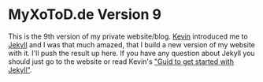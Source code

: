 # MyXoToD.de Version 9

This is the 9th version of my private website/blog. [Kevin](http://www.kevingimbel.com) introduced me to [Jekyll](http://www.jekyllrb.com) and I was that much amazed, that I build a new version of my website with it. I'll push the result up here. If you have any question about Jekyll you should just go to the website or read Kevin's ["Guid to get started with Jekyll"](http://www.jekyllrb.com/jekyll-guide).